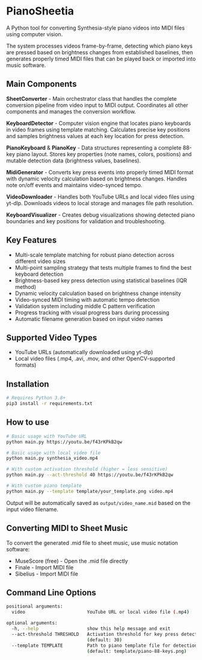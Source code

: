 # PianoSheetia
A Python tool for converting Synthesia-style piano videos into MIDI files using computer vision.

The system processes videos frame-by-frame, detecting which piano keys are pressed based on brightness changes from established baselines, then generates properly timed MIDI files that can be played back or imported into music software.

## Main Components
**SheetConverter** - Main orchestrator class that handles the complete conversion pipeline from video input to MIDI output. Coordinates all other components and manages the conversion workflow.

**KeyboardDetector** - Computer vision engine that locates piano keyboards in video frames using template matching. Calculates precise key positions and samples brightness values at each key location for press detection.

**PianoKeyboard** & **PianoKey** - Data structures representing a complete 88-key piano layout. Stores key properties (note names, colors, positions) and mutable detection data (brightness values, baselines).

**MidiGenerator** - Converts key press events into properly timed MIDI format with dynamic velocity calculation based on brightness changes. Handles note on/off events and maintains video-synced tempo.

**VideoDownloader** - Handles both YouTube URLs and local video files using yt-dlp. Downloads videos to local storage and manages file path resolution.

**KeyboardVisualizer** - Creates debug visualizations showing detected piano boundaries and key positions for validation and troubleshooting.

## Key Features
* Multi-scale template matching for robust piano detection across different video sizes
* Multi-point sampling strategy that tests multiple frames to find the best keyboard detection
* Brightness-based key press detection using statistical baselines (IQR method)
* Dynamic velocity calculation based on brightness change intensity
* Video-synced MIDI timing with automatic tempo detection
* Validation system including middle C pattern verification
* Progress tracking with visual progress bars during processing
* Automatic filename generation based on input video names

## Supported Video Types
* YouTube URLs (automatically downloaded using yt-dlp)
* Local video files (.mp4, .avi, .mov, and other OpenCV-supported formats)

## Installation
```bash
# Requires Python 3.8+
pip3 install -r requirements.txt
```
## How to use
```bash
# Basic usage with YouTube URL
python main.py https://youtu.be/f43rKPkB2qw

# Basic usage with local video file
python main.py synthesia_video.mp4

# With custom activation threshold (higher = less sensitive)
python main.py --act-threshold 40 https://youtu.be/f43rKPkB2qw

# With custom piano template
python main.py --template template/your_template.png video.mp4
```
Output will be automatically saved as `output/video_name.mid` based on the input video filename.

## Converting MIDI to Sheet Music
To convert the generated .mid file to sheet music, use music notation software:
* MuseScore (free) - Open the .mid file directly
* Finale - Import MIDI file
* Sibelius - Import MIDI file

## Command Line Options
```bash
positional arguments:
  video                       YouTube URL or local video file (.mp4)

optional arguments:
  -h, --help                  show this help message and exit
  --act-threshold THRESHOLD   Activation threshold for key press detection
                              (default: 30)
  --template TEMPLATE         Path to piano template file for detection
                              (default: template/piano-88-keys.png)
```
<!--
## Unit Testing
```bash
python -m unittest -v tests/test_piano_keyboard.py
```
-->
